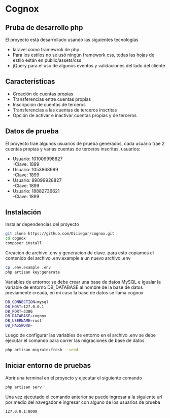 # Cognox
## Pruba de desarrollo php

El proyecto está desarrollado usando las siguientes tecnologías

- laravel como framewrok de php
- Para los estilos no se usó ningún framework css, todas las hojas de estilo están en public/assets/css
- jQuery para el uso de algunos eventos y validaciones del lado del cliente

## Características

- Creación de cuentas propias
- Transferencias entre cuentas propias
- Inscripción de cuentas de terceros
- Transferencias a las cuentas de terceros inscritas
- Opción de activar e inactivar cuentas propias y de terceros

## Datos de prueba

El proyecto trae algunos usuarios de prueba generados, cada usuario trae 2 cuentas propias y varias cuentas de terceros inscritas, usuarios:

- Usuario: 101009998827    
  -Clave:  1899
- Usuario: 1053868999     
  -Clave: 1899
- Usuario: 99099928827     
  -Clave: 1899
- Usuario: 18882736621     
  -Clave: 1899

## Instalación

Instalar dependencias del proyecto

```sh
git clone https://github.com/Diiiegor/cognox.git
cd cognox
composer install
```

Creacion de archivo .env y generacion de clave. para esto copiamos el contenido del archivo .env.example a un nuevo archivo .env
```sh
cp .env.example .env
php artisan key:generate
```

Variables de entorno: se debe crear una base de datos MySQL e igualar la variable de entorno DB_DATABASE al nombre de la base de datos previamente creada, en mi caso la base de datos se llama cognox

```sh
DB_CONNECTION=mysql
DB_HOST=127.0.0.1
DB_PORT=3306
DB_DATABASE=cognox
DB_USERNAME=root
DB_PASSWORD=
```


Luego de configurar las variables de entorno en el archivo .env se debe ejecutar el comando para correr las migraciones de base de datos
```sh
php artisan migrate:fresh --seed
```




## Iniciar entorno de pruebas

Abrir una terminal en el proyecto y ejecutar el siguiente comando

```sh
php artisan serv
```

Una vez ejecutado el comando anterior se puede ingresar a la siguiente url por medio del navegador e ingresar con alguno de los usuarios de prueba

```sh
127.0.0.1:8000
```


